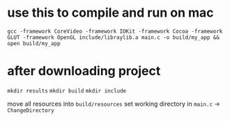 # use this to compile and run on mac
`gcc -framework CoreVideo -framework IOKit -framework Cocoa -framework GLUT -framework OpenGL include/libraylib.a main.c -o build/my_app && open build/my_app`

# after downloading project
`mkdir results`
`mkdir build`
`mkdir include`

move all resources into `build/resources`
set working directory in `main.c` -> `ChangeDirectory`
